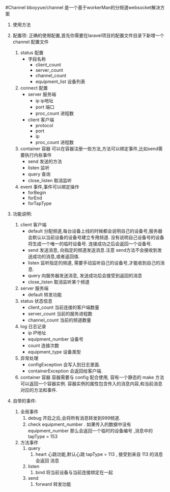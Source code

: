#Channel 
bboyyue/channel 是一个基于workerMan的分频道websocket解决方案

1. 使用方法
2. 配置项:
    正确的使用配置,首先你需要在laravel项目的配置文件目录下新增一个 channel 配置文件
    1. status 配置
        - 字段名称
           - client_count
           - server_count
           - channel_count
           - equipment_list 设备列表
    2. connect 配置
        - server 服务端
            - ip ip地址
            - port 端口
            - proc_count 进程数
        - client 客户端
            - protocol
            - port
            - ip
            - proc_count 进程数
    3. container 容器 可以在容器注册一些方法,方法可以绑定事件,比如send需要执行内些事件
       - send  发送的方法
       - listen  监听
       - query  查询
       - close_listen 取消监听  
    4. event 事件,事件可以绑定操作
        - forBegin
        - forEnd
        - forTapType
    
 3. 功能说明:
    1. client 客户端
       - default 分配频道,每台设备上线的时候都会说明自己的设备号,服务器会默认以当前设备的设备号建立专用频道.
         没有说明自己设备号的设备将生成一个唯一的临时设备号. 连接成功之后会返回一个设备号.
       - send 发送消息, 向指定的频道发送消息.注意 send方法不会接收到发送成功的消息,或者返回值.
       - listen 监听指定的频道, 需要手动监听自己的设备号,才能收到自己的消息.
       - query 向服务器发送消息, 发送成功后会接受到返回的消息
       - close_listen 取消监听某个频道
    2. server 服务端
       - default 转发功能
    3. status 状态信息
       - client_count 当前连接的客户端数量
       - server_count 当前的服务进程数
       - channel_count 当前的频道数量
    4. log 日志记录
       - ip IP地址
       - equipment_number 设备号
       - count 连接次数
       - equipment_type 设备类型 
    5. 异常处理
       - configException 会写入到日志里面.
       - containerException 会返回给客户端.
    6. container 容器
       容器需要与 config 配合使用, 容有一个静态的 make 方法可以返回一个容器实例.
       容器实例的属性包含传入的消息内容,和当前消息对应的方法和事件.
       
 4. 自带的事件:
    1. 全局事件 
        1. debug 开启之后,会将所有消息转发到999频道.
        2. check equipment_number . 如果传入的数据中没有 equipment_number 那么会返回一个临时的设备编号 ,消息中的 tapType = 153
    2. 方法事件
        1. query 
            1. heart 心跳功能,默认心跳 tapType = 113 , 接受到来自 113 的消息会返回 消息 
        2. listen
            1. bind 将当前设备与当前连接绑定在一起
        3. send
            1. forward 转发功能
    
